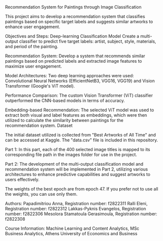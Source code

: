 Recommendation System for Paintings through Image Classification
 
This project aims to develop a recommendation system that classifies paintings based on specific target labels and suggests similar artworks to enhance user engagement.
 
Objectives and Steps:
Deep-learning Classification Model
Create a multi-output classifier to predict five target labels: artist, subject, style, materials, and period of the painting.
 
Recommendation System:
Develop a system that recommends similar paintings based on predicted labels and extracted image features to maximize user engagement.
 
Model Architectures:
Two deep learning approaches were used: Convolutional Neural Networks (EfficientNetB3, VGG16, VGG19) and Vision Transformer (Google's ViT model).
 
Performance Comparison:
The custom Vision Transformer (ViT) classifier outperformed the CNN-based models in terms of accuracy.
 
Embedding-based Recommendation:
The selected ViT model was used to extract both visual and label features as embeddings, which were then utilized to calculate the similarity between paintings for the recommendation system.
Dataset
 
The initial dataset utilized is collected from "Best Artworks of All Time" and can be accessed at Kaggle. The "data.csv" file is included in this repository.
 
Part 1:
In this part, each of the 400 selected image titles is mapped to its corresponding file path in the images folder for use in the project.
 
Part 2:
The development of the multi-output classification model and recommendation system will be implemented in Part 2, utilizing various architectures to enhance predictive capabilities and suggest artworks to users effectively.

The weights of the best epoch are from epoch 47. If you prefer not to use all the weights, you can use only them.

Authors:
Papadimitriou Anna, Registration number: f2822311
Ralli Eleni, Registration number: f2822312
Lakkas-Pyknis Evangelos, Registration number: f2822306
Mesolora Stamatoula Gerasimoula, Registration number: f2822308
 
Course Information:
Machine Learning and Content Analytics,
MSc Business Analytics, Athens University of Economics and Business

